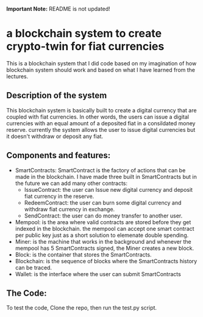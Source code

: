 **Important Note:** README is not updated!

# a blockchain system to create crypto-twin for fiat currencies

This is a blockchain system that I did code based on my imagination of how blockchain system should work and based on what I have learned from the lectures.

## Description of the system
This blockchain system is basically built to create a digital currency that are coupled with fiat currencies. In other words, the users can issue a digital currencies with an equal amount of a deposited fiat in a consildated money reserve.
currently the system allows the user to issue digital currencies but it doesn't withdraw or deposit any fiat.

## Components and features:
-  SmartContracts: SmartContract is the factory of actions that can be made in the blockchain. I have made three built in SmartContracts but in the future we can add many other contracts:
    - IssueContract: the user can Issue new digital currency and deposit fiat currency in the reserve.
    - RedeemContract: the user can burn some digital currency and withdraw fiat currency in exchange.
    - SendContract: the user can do money transfer to another user.
-   Mempool: is the area where valid contracts are stored before they get indexed in the blockchain. the mempool can accept one smart contract per public key just as a short solution to elemenate double spending.
-   Miner: is the machine that works in the background and whenever the mempool has 5 SmartContracts signed, the Miner creates a new block.
-   Block: is the container that stores the SmartContracts.
-   Blockchain: is the sequence of blocks where the SmartContracts history can be traced.
-   Wallet: is the interface where the user can submit SmartContracts

## The Code:

To test the code, Clone the repo, then run the test.py script.